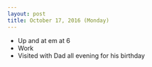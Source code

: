 ```yaml
---
layout: post
title: October 17, 2016 (Monday)
---
```


* Up and at em at 6
* Work
* Visited with Dad all evening for his birthday